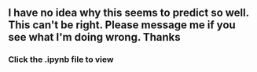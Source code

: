 ## I have no idea why this seems to predict so well. This can't be right. Please message me if you see what I'm doing wrong. Thanks

### Click the .ipynb file to view
